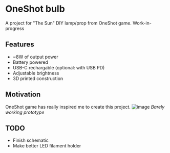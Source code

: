 # OneShot bulb
A project for "The Sun" DIY lamp/prop from OneShot game. Work-in-progress
## Features
* ~8W of output power
* Battery powered
* USB-C rechargable (optional: with USB PD)
* Adjustable brightness
* 3D printed construction
## Motivation
OneShot game has really inspired me to create this project.
![image](https://user-images.githubusercontent.com/30117426/224850171-0c21f35e-2a67-4217-b9e7-d4456c9b5fd0.png)
*Barely working prototype*
## TODO
* Finish schematic
* Make better LED filament holder
